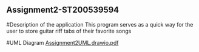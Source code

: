 ## Assignment2-ST200539594
#Description of the application
This program serves as a quick way for the user to store guitar riff tabs of their favorite songs 

#UML Diagram
[Assignment2UML.drawio.pdf](https://github.com/NicolasVicente44/Assignment2-ST200539594/files/11215977/Assignment2UML.drawio.pdf)

